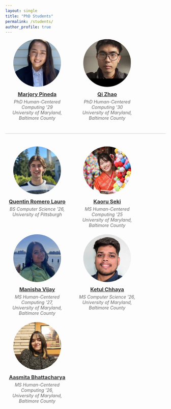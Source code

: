 ```yaml
---
layout: single
title: "PhD Students"
permalink: /students/
author_profile: true
---
```


<div class="student-container">
  <div class="student-item">
    <a href="https://www.linkedin.com/in/marjory-pineda-b99b9b219/" target="_blank">
      <img src="/images/Marjory_Pineda_headshot.jpg" alt="Marjory Pineda" class="student-photo">
      <h3 class="student-name">Marjory Pineda</h3>
    </a>
    <p class="student-degree">PhD Human-Centered Computing '29 <br> University of Maryland, <br> Baltimore County</p>
  </div>
  <div class="student-item">
    <a href="https://www.linkedin.com/in/zqhdu2019/" target="_blank">
      <img src="/images/qi-zhao.jpg" alt="Qi Zhao" class="student-photo">
      <h3 class="student-name">Qi Zhao</h3>
    </a>
    <p class="student-degree">PhD Human-Centered Computing '30 <br> University of Maryland, <br> Baltimore County</p>
  </div>
</div>

<div style="width: 100%; height: 1px; background-color: #ccc; margin: 40px 0;"></div>

<div class="student-container">
  <div class="student-item">
    <a href="https://quentinromerolauro.com/" target="_blank">
      <img src="/images/quentin-romero-lauro.jpg" alt="Quentin Romero Lauro" class="student-photo">
      <h3 class="student-name">Quentin Romero Lauro</h3>
    </a>
    <p class="student-degree">BS Computer Science '26, University of Pittsburgh</p>
  </div>
  <div class="student-item">
    <a href="https://www.kaoruseki.com/" target="_blank">
      <img src="/images/kaoru-seki.jpg" alt="Kaoru Seki" class="student-photo">
      <h3 class="student-name">Kaoru Seki</h3>
    </a>
    <p class="student-degree">MS Human-Centered Computing '25 <br> University of Maryland, <br>  Baltimore County</p>
  </div>
  <div class="student-item">
    <a href="https://mvijay1.wixsite.com/mysite" target="_blank">
      <img src="/images/manisha-vijay.jpg" alt="Manisha Vijay" class="student-photo">
      <h3 class="student-name">Manisha Vijay</h3>
    </a>
    <p class="student-degree">MS Human-Centered Computing '27, <br> University of Maryland, <br> Baltimore County</p>
  </div>
  <div class="student-item">
    <a href="https://www.linkedin.com/in/ketul-chhaya/" target="_blank">
      <img src="/images/ketul.jpg" alt="Ketul Chhaya" class="student-photo">
      <h3 class="student-name">Ketul Chhaya</h3>
    </a>
    <p class="student-degree">MS Computer Science '26, <br> University of Maryland, <br> Baltimore County</p>
  </div>
  <div class="student-item">
    <a href="https://www.linkedin.com/in/aasmita-bhattacharya/" target="_blank">
      <img src="/images/aasmita-headshot.jpg" alt="Aasmita Bhattacharya headshot" class="student-photo">
      <h3 class="student-name">Aasmita Bhattacharya</h3>
    </a>
    <p class="student-degree">MS Human-Centered Computing '26, <br> University of Maryland, <br> Baltimore County</p>
  </div>
</div>

<style>
  .student-container {
    display: flex;
    flex-wrap: wrap;
    justify-content: flex-start;
    gap: 20px;
  }

  .student-item {
    width: 200px;
    text-align: center;
  }

  .student-photo {
    width: 150px;
    height: 150px;
    border-radius: 50%;
    object-fit: cover;
    margin-bottom: 10px;
  }

  .student-name {
    margin: 0;
    color: #333;
    text-decoration: none;
  }

  .student-degree {
    margin: 5px 0 0;
    font-style: italic;
    color: #666;
  }
</style>
